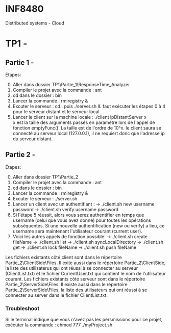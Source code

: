 # INF8480
Distributed systems - Cloud

# TP1 -
## Partie 1 -

Étapes:

0. Aller dans dossier TP1\Partie_1\ResponseTime_Analyzer
1. Compiler le projet avec la commande : ant
2. cd dans le dossier : bin
3. Lancer la commande : rmiregistry &
4. Excuter le serveur : cd.. puis ./server.sh
	IL faut exécuter les étapes 0 à 4 pour le serveur distant et le serveur local.
5. Lancer le client sur la machine locale : ./client ipDistantServer x	
	x est la taille des arguments passés en paramètre lors de l'appel de fonction emptyFunc(). La taille est de l'ordre de 10^x.
    le client saura se connecté au serveur local (127.0.0.1), il ne requiert donc que l'adresse ip du serveur distant.
	

## Partie 2 - 

Étapes:

0. Aller dans dossier TP1\Partie_2
1. Compiler le projet avec la commande : ant
2. cd dans le dossier : bin
3. Lancer la commande : rmiregistry &
4. Excuter le serveur : ./server.sh
5. Lancer un client avec un authentifiant :
	-> ./client.sh new username password
	-> ./client.sh verify username password
6. Si l'étape 5 réussit, alors vous serez authentifier en temps que username (celui que vous avez donné) pour toutes les opérations subséquentes. Si une nouvelle authentification (new ou verify) a lieu, ce username sera maintenant l'utilisateur courant (current user).
7. Voici les autres appels de fonction possible:
	-> ./client.sh create fileName
	-> ./client.sh list
	-> ./client.sh syncLocalDirectory
	-> ./client.sh get
	-> ./client.sh lock fileName
	-> ./client.sh push fileName
	
Les fichiers existants côté client sont dans le répertoire Partie_2\ClientSide\Files. Il exite aussi dans le répertoire Partie_2\ClientSide, la liste des utilisaterus qui ont réussi à se connecter au serveur (ClientList.txt) et le fichier CurrentUser.txt qui contient le nom de l'utilisateur courant.
Les fichiers existants côté serveur sont dans le répertoire Partie_2\ServerSide\Files. Il existe aussi dans le répertoire Partie_2\ServerSide\Files, la liste des utilisateurs qui ont réussi à se connecter au server dans le fichier ClientList.txt.

### Troubleshoot
Si le terminal indique que vous n'avez pas les persmissions pour ce projet, exécuter la commande : chmod 777 ./myProject.sh
